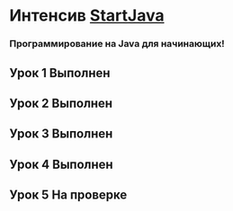 # Интенсив [StartJava](https://topjava.ru/startjava)
### Программирование на Java для начинающих!

## Урок 1 Выполнен
## Урок 2 Выполнен
## Урок 3 Выполнен
## Урок 4 Выполнен
## Урок 5 На проверке